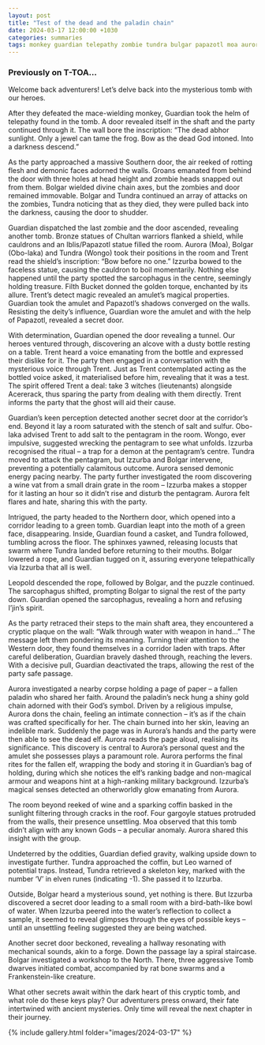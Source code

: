 ```yaml
---
layout: post
title: "Test of the dead and the paladin chain"
date: 2024-03-17 12:00:00 +1030
categories: summaries
tags: monkey guardian telepathy zombie tundra bulgar papazotl moa aurora obolaka aongo trent amulet bottle acererack ghost pentagram izzurba timothy leopold paladin moa skeleton key dwarves
---
```

### Previously on T-TOA…

Welcome back adventurers! Let’s delve back into the mysterious tomb with our heroes.

After they defeated the mace-wielding monkey, Guardian took the helm of telepathy found in the tomb. A door revealed itself in the shaft and the party continued through it. The wall bore the inscription: “The dead abhor sunlight. Only a jewel can tame the frog. Bow as the dead God intoned. Into a darkness descend.”

As the party approached a massive Southern door, the air reeked of rotting flesh and demonic faces adorned the walls. Groans emanated from behind the door with three holes at head height and zombie heads snapped out from them. Bolgar wielded divine chain axes, but the zombies and door remained immovable. Bolgar and Tundra continued an array of attacks on the zombies, Tundra noticing that as they died, they were pulled back into the darkness, causing the door to shudder.

Guardian dispatched the last zombie and the door ascended, revealing another tomb. Bronze statues of Chultan warriors flanked a shield, while cauldrons and an Iblis/Papazotl statue filled the room. Aurora (Moa), Bolgar (Obo-laka) and Tundra (Wongo) took their positions in the room and Trent read the shield’s inscription: “Bow before no one.” Izzurba bowed to the faceless statue, causing the cauldron to boil momentarily. Nothing else happened until the party spotted the sarcophagus in the centre, seemingly holding treasure. Filth Bucket donned the golden torque, enchanted by its allure. Trent’s detect magic revealed an amulet’s magical properties. Guardian took the amulet and Papazotl’s shadows converged on the walls. Resisting the deity’s influence, Guardian wore the amulet and with the help of Papazotl, revealed a secret door.

With determination, Guardian opened the door revealing a tunnel. Our heroes ventured through, discovering an alcove with a dusty bottle resting on a table. Trent heard a voice emanating from the bottle and expressed their dislike for it. The party then engaged in a conversation with the mysterious voice through Trent. Just as Trent contemplated acting as the bottled voice asked, it materialised before him, revealing that it was a test. The spirit offered Trent a deal: take 3 witches (lieutenants) alongside Acererack, thus sparing the party from dealing with them directly. Trent informs the party that the ghost will aid their cause.

Guardian’s keen perception detected another secret door at the corridor’s end. Beyond it lay a room saturated with the stench of salt and sulfur. Obo-laka advised Trent to add salt to the pentagram in the room. Wongo, ever impulsive, suggested wrecking the pentagram to see what unfolds. Izzurba recognised the ritual – a trap for a demon at the pentagram’s centre. Tundra moved to attack the pentagram, but Izzurba and Bolgar intervene, preventing a potentially calamitous outcome. Aurora sensed demonic energy pacing nearby. The party further investigated the room discovering a wine vat from a small drain grate in the room – Izzurba makes a stopper for it lasting an hour so it didn’t rise and disturb the pentagram. Aurora felt flares and hate, sharing this with the party.

Intrigued, the party headed to the Northern door, which opened into a corridor leading to a green tomb. Guardian leapt into the moth of a green face, disappearing. Inside, Guardian found a casket, and Tundra followed, tumbling across the floor. The sphinxes yawned, releasing locusts that swarm where Tundra landed before returning to their mouths. Bolgar lowered a rope, and Guardian tugged on it, assuring everyone telepathically via Izzurba that all is well.

Leopold descended the rope, followed by Bolgar, and the puzzle continued. The sarcophagus shifted, prompting Bolgar to signal the rest of the party down. Guardian opened the sarcophagus, revealing a horn and refusing I’jin’s spirit.

As the party retraced their steps to the main shaft area, they encountered a cryptic plaque on the wall: “Walk through water with weapon in hand…” The message left them pondering its meaning. Turning their attention to the Western door, they found themselves in a corridor laden with traps. After careful deliberation, Guardian bravely dashed through, reaching the levers. With a decisive pull, Guardian deactivated the traps, allowing the rest of the party safe passage.

Aurora investigated a nearby corpse holding a page of paper – a fallen paladin who shared her faith. Around the paladin’s neck hung a shiny gold chain adorned with their God’s symbol. Driven by a religious impulse, Aurora dons the chain, feeling an intimate connection – it’s as if the chain was crafted specifically for her. The chain burned into her skin, leaving an indelible mark. Suddenly the page was in Aurora’s hands and the party were then able to see the dead elf. Aurora reads the page aloud, realising its significance. This discovery is central to Aurora’s personal quest and the amulet she possesses plays a paramount role. Aurora performs the final rites for the fallen elf, wrapping the body and storing it in Guardian’s bag of holding, during which she notices the elf’s ranking badge and non-magical armour and weapons hint at a high-ranking military background. Izzurba’s magical senses detected an otherworldly glow emanating from Aurora.

The room beyond reeked of wine and a sparking coffin basked in the sunlight filtering through cracks in the roof. Four gargoyle statues protruded from the walls, their presence unsettling. Moa observed that this tomb didn’t align with any known Gods – a peculiar anomaly. Aurora shared this insight with the group.

Undeterred by the oddities, Guardian defied gravity, walking upside down to investigate further. Tundra approached the coffin, but Leo warned of potential traps. Instead, Tundra retrieved a skeleton key, marked with the number ‘V’ in elven runes (indicating -1). She passed it to Izzurba.

Outside, Bolgar heard a mysterious sound, yet nothing is there. But Izzurba discovered a secret door leading to a small room with a bird-bath-like bowl of water. When Izzurba peered into the water’s reflection to collect a sample, it seemed to reveal glimpses through the eyes of possible keys – until an unsettling feeling suggested they are being watched.

Another secret door beckoned, revealing a hallway resonating with mechanical sounds, akin to a forge. Down the passage lay a spiral staircase. Bolgar investigated a workshop to the North. There, three aggressive Tomb dwarves initiated combat, accompanied by rat bone swarms and a Frankenstein-like creature.

What other secrets await within the dark heart of this cryptic tomb, and what role do these keys play? Our adventurers press onward, their fate intertwined with ancient mysteries. Only time will reveal the next chapter in their journey.

{% include gallery.html folder="images/2024-03-17" %}